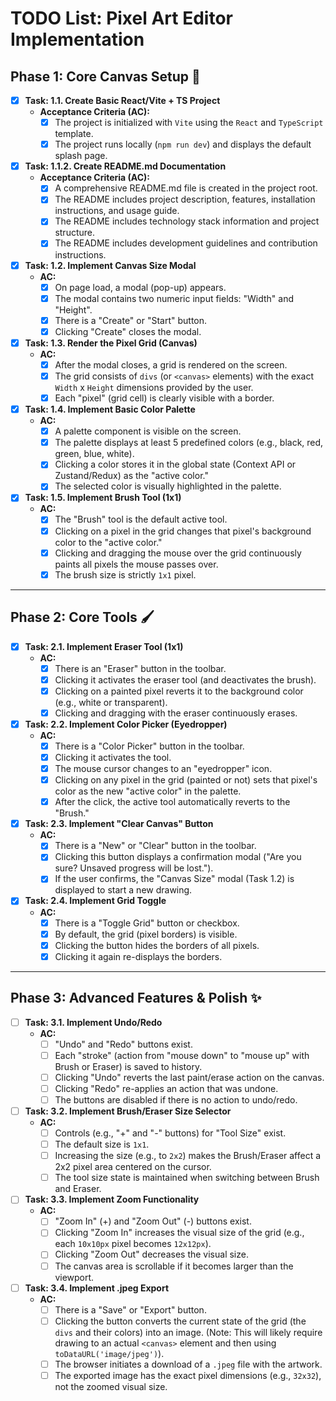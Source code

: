 # TODO List: Pixel Art Editor Implementation

## Phase 1: Core Canvas Setup 🎨

- [x] **Task: 1.1. Create Basic React/Vite + TS Project**
    - **Acceptance Criteria (AC):**
        - [x] The project is initialized with `Vite` using the `React` and `TypeScript` template.
        - [x] The project runs locally (`npm run dev`) and displays the default splash page.

- [x] **Task: 1.1.2. Create README.md Documentation**
    - **Acceptance Criteria (AC):**
        - [x] A comprehensive README.md file is created in the project root.
        - [x] The README includes project description, features, installation instructions, and usage guide.
        - [x] The README includes technology stack information and project structure.
        - [x] The README includes development guidelines and contribution instructions.

- [x] **Task: 1.2. Implement Canvas Size Modal**
    - **AC:**
        - [x] On page load, a modal (pop-up) appears.
        - [x] The modal contains two numeric input fields: "Width" and "Height".
        - [x] There is a "Create" or "Start" button.
        - [x] Clicking "Create" closes the modal.

- [x] **Task: 1.3. Render the Pixel Grid (Canvas)**
    - **AC:**
        - [x] After the modal closes, a grid is rendered on the screen.
        - [x] The grid consists of `divs` (or `<canvas>` elements) with the exact `Width` x `Height` dimensions provided by the user.
        - [x] Each "pixel" (grid cell) is clearly visible with a border.

- [x] **Task: 1.4. Implement Basic Color Palette**
    - **AC:**
        - [x] A palette component is visible on the screen.
        - [x] The palette displays at least 5 predefined colors (e.g., black, red, green, blue, white).
        - [x] Clicking a color stores it in the global state (Context API or Zustand/Redux) as the "active color."
        - [x] The selected color is visually highlighted in the palette.

- [x] **Task: 1.5. Implement Brush Tool (1x1)**
    - **AC:**
        - [x] The "Brush" tool is the default active tool.
        - [x] Clicking on a pixel in the grid changes that pixel's background color to the "active color."
        - [x] Clicking and dragging the mouse over the grid continuously paints all pixels the mouse passes over.
        - [x] The brush size is strictly `1x1` pixel.

---

## Phase 2: Core Tools 🖌️

- [x] **Task: 2.1. Implement Eraser Tool (1x1)**
    - **AC:**
        - [x] There is an "Eraser" button in the toolbar.
        - [x] Clicking it activates the eraser tool (and deactivates the brush).
        - [x] Clicking on a painted pixel reverts it to the background color (e.g., white or transparent).
        - [x] Clicking and dragging with the eraser continuously erases.

- [x] **Task: 2.2. Implement Color Picker (Eyedropper)**
    - **AC:**
        - [x] There is a "Color Picker" button in the toolbar.
        - [x] Clicking it activates the tool.
        - [x] The mouse cursor changes to an "eyedropper" icon.
        - [x] Clicking on any pixel in the grid (painted or not) sets that pixel's color as the new "active color" in the palette.
        - [x] After the click, the active tool automatically reverts to the "Brush."

- [x] **Task: 2.3. Implement "Clear Canvas" Button**
    - **AC:**
        - [x] There is a "New" or "Clear" button in the toolbar.
        - [x] Clicking this button displays a confirmation modal ("Are you sure? Unsaved progress will be lost.").
        - [x] If the user confirms, the "Canvas Size" modal (Task 1.2) is displayed to start a new drawing.

- [x] **Task: 2.4. Implement Grid Toggle**
    - **AC:**
        - [x] There is a "Toggle Grid" button or checkbox.
        - [x] By default, the grid (pixel borders) is visible.
        - [x] Clicking the button hides the borders of all pixels.
        - [x] Clicking it again re-displays the borders.

---

## Phase 3: Advanced Features & Polish ✨

- [ ] **Task: 3.1. Implement Undo/Redo**
    - **AC:**
        - [ ] "Undo" and "Redo" buttons exist.
        - [ ] Each "stroke" (action from "mouse down" to "mouse up" with Brush or Eraser) is saved to history.
        - [ ] Clicking "Undo" reverts the last paint/erase action on the canvas.
        - [ ] Clicking "Redo" re-applies an action that was undone.
        - [ ] The buttons are disabled if there is no action to undo/redo.

- [ ] **Task: 3.2. Implement Brush/Eraser Size Selector**
    - **AC:**
        - [ ] Controls (e.g., "+" and "-" buttons) for "Tool Size" exist.
        - [ ] The default size is `1x1`.
        - [ ] Increasing the size (e.g., to `2x2`) makes the Brush/Eraser affect a 2x2 pixel area centered on the cursor.
        - [ ] The tool size state is maintained when switching between Brush and Eraser.

- [ ] **Task: 3.3. Implement Zoom Functionality**
    - **AC:**
        - [ ] "Zoom In" (+) and "Zoom Out" (-) buttons exist.
        - [ ] Clicking "Zoom In" increases the visual size of the grid (e.g., each `10x10px` pixel becomes `12x12px`).
        - [ ] Clicking "Zoom Out" decreases the visual size.
        - [ ] The canvas area is scrollable if it becomes larger than the viewport.

- [ ] **Task: 3.4. Implement .jpeg Export**
    - **AC:**
        - [ ] There is a "Save" or "Export" button.
        - [ ] Clicking the button converts the current state of the grid (the `divs` and their colors) into an image. (Note: This will likely require drawing to an actual `<canvas>` element and then using `toDataURL('image/jpeg')`).
        - [ ] The browser initiates a download of a `.jpeg` file with the artwork.
        - [ ] The exported image has the exact pixel dimensions (e.g., `32x32`), not the zoomed visual size.